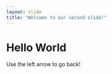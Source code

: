 ```yaml
---
layout: slide
title: "Welcome to our second slide!"
---
```

# Hello World
Use the left arrow to go back!
